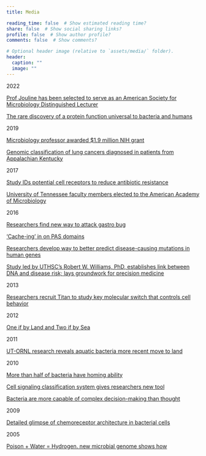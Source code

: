 ```yaml
---
title: Media

reading_time: false  # Show estimated reading time?
share: false  # Show social sharing links?
profile: false  # Show author profile?
comments: false  # Show comments?

# Optional header image (relative to `assets/media/` folder).
header:
  caption: ""
  image: ""
---
```


2022

[Prof Jouline has been selected to serve as an American Society for Microbiology Distinguished Lecturer](https://artsandsciences.osu.edu/news/jouline-asm-distinguished-lecturer)

[The rare discovery of a protein function universal to bacteria and humans](https://news.osu.edu/the-rare-discovery-of-a-protein-function-universal-to-bacteria-and-humans/)

2019

[Microbiology professor awarded $1.9 million NIH grant](https://artsandsciences.osu.edu/news/microbiology-professor-awarded-19-million-nih-grant?utm_source=College+of+Arts+and+Sciences&utm_campaign=9f74893a98-EMAIL_CAMPAIGN_2019_04_05_05_38_COPY_01&utm_medium=email&utm_term=0_112a361dc0-9f74893a98-323349749)

[Genomic classification of lung cancers diagnosed in patients from Appalachian Kentucky](http://ascopost.com/News/59714?email=f52c765713188a4fd5091ca3513e8ee9876f4fd173ef6ed078bb565726ba3c24&utm_medium=Email&utm_campaign=TAP%20EN)

2017

[Study IDs potential cell receptors to reduce antibiotic resistance](http://tntoday.utk.edu/2017/11/16/study-ids-potential-cell-receptors-reduce-antibiotic-resistance/)

[University of Tennessee faculty members elected to the American Academy of Microbiology](http://tntoday.utk.edu/2017/03/23/faculty-members-elected-american-academy-microbiology/)

2016

[Researchers find new way to attack gastro bug](https://app.secure.griffith.edu.au/news/2016/10/21/researchers-find-new-way-to-attack-gastro-bug/)

[‘Cache-ing’ in on PAS domains](http://www.nature.com/nrmicro/journal/v14/n6/full/nrmicro.2016.67.html)

[Researchers develop way to better predict disease-causing mutations in human genes](http://tntoday.utk.edu/2016/02/18/researchers-develop-predict-diseasecausing-mutations-human-genes/)

[Study led by UTHSC’s Robert W. Williams, PhD, establishes link between DNA and disease risk; lays groundwork for precision medicine](http://news.uthsc.edu/study-led-by-uthscs-robert-w-williams-phd-establishes-link-between-dna-and-disease-risk-lays-groundwork-for-precision-medicine/)

2013

[Researchers recruit Titan to study key molecular switch that controls cell behavior](https://www.olcf.ornl.gov/2013/12/13/researchers-recruit-titan-to-study-key-molecular-switch-that-controls-cell-behavior/)

2012

[One if by Land and Two if by Sea](http://schaechter.asmblog.org/schaechter/2012/02/one-if-by-land-and-two-if-by-sea.html)

2011

[UT-ORNL research reveals aquatic bacteria more recent move to land](http://www.eurekalert.org/pub_releases/2011-12/uota-urr122011.php)

2010

[More than half of bacteria have homing ability](http://news.sciencemag.org/biology/2010/06/more-half-bacteria-have-homing-ability)

[Cell signaling classification system gives researchers new tool](https://www.ornl.gov/news/cell-signaling-classification-system-gives-researchers-new-tool)

[Bacteria are more capable of complex decision-making than thought](http://tntoday.utk.edu/2010/01/14/new-research-understand-bacterias-thinking/)

2009

[Detailed glimpse of chemoreceptor architecture in bacterial cells](http://www.caltech.edu/news/caltech-scientists-get-detailed-glimpse-chemoreceptor-architecture-bacterial-cells-1564)

2005

[Poison + Water = Hydrogen. new microbial genome shows how](https://www.sciencedaily.com/releases/2005/12/051204103616.htm)